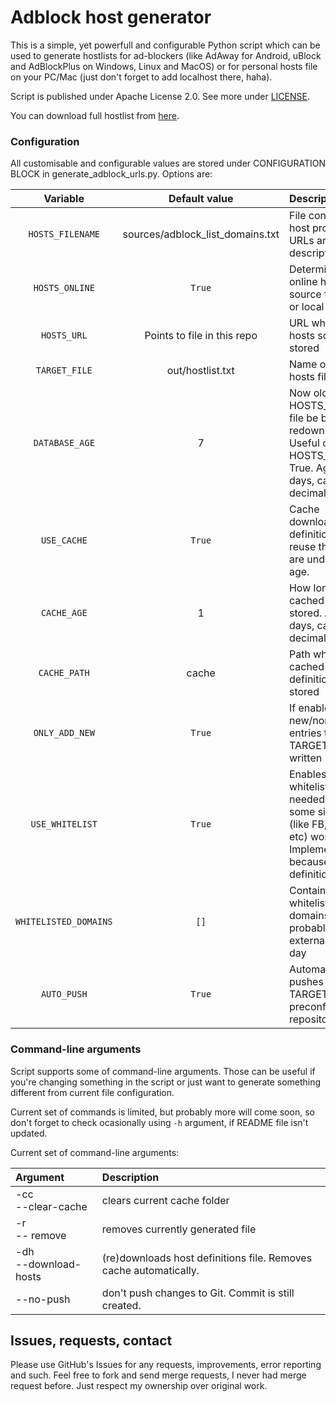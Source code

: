 # Adblock host generator

This is a simple, yet powerfull and configurable Python script which can be used to generate hostlists for ad-blockers (like AdAway for Android, uBlock and AdBlockPlus on Windows, Linux and MacOS) or for personal hosts file on your PC/Mac (just don't forget to add localhost there, haha).

Script is published under Apache License 2.0. See more under [LICENSE](LICENCE).

You can download full hostlist from [here](https://raw.githubusercontent.com/ShadySquirrel/adblock_host_generator/master/out/hostlist.txt).

### Configuration
All customisable and configurable values are stored under CONFIGURATION BLOCK in generate_adblock_urls.py.
Options are:

| Variable | Default value | Description |
|:----------:|:--------------:|:------------|
| `HOSTS_FILENAME` | sources/adblock_list_domains.txt | File containing host provider's URLs and descriptions |
| `HOSTS_ONLINE`|  `True` | Determines if online hosts source file is used, or local one|
| `HOSTS_URL` |  Points to file in this repo | URL where online hosts source is stored |
| `TARGET_FILE` |  out/hostlist.txt | Name of output hosts file |
| `DATABASE_AGE` |  7 | Now old can HOSTS_FILENAME file be before we redownload it. Useful only with HOSTS_ONLINE = True. Age is in days, can be decimal. |
| `USE_CACHE` | `True` | Cache downloaded host definitions, and reuse them if they are under limited age. |
| `CACHE_AGE` |  1 | How long to keep cached definitions stored. Age is in days, can be decimal |
| `CACHE_PATH` |  cache | Path where cached host definitions are stored |
| `ONLY_ADD_NEW` |  `True` | If enabled, only new/non-existing entries to TARGET_FILE are written |
| `USE_WHITELIST` |  `True` | Enables domain whitelisting - needed to keep some sites/apps (like FB, Twitter etc) working. Implemented because of ABP's definitions. |
| `WHITELISTED_DOMAINS` |  `[]` | Contains whitelisted domains. Will probably move to external file one day |
| `AUTO_PUSH` |  `True` |  Automatically pushes TARGET_FILE to preconfigured git repository. |

### Command-line arguments
Script supports some of command-line arguments. Those can be useful if you're changing something in the script or just want to generate something different from current file configuration.

Current set of commands is limited, but probably more will come soon, so don't forget to check ocasionally using `-h` argument, if README file isn't updated.

Current set of command-line arguments:

| Argument | Description |
|:-------|:-----------|
| -cc<br>--clear-cache | clears current cache folder |
|	-r<br> -- remove| removes currently generated file |
| -dh<br>--download-hosts	| (re)downloads host definitions file. Removes cache automatically. |
|	--no-push	| don't push changes to Git. Commit is still created. |

## Issues, requests, contact
Please use GitHub's Issues for any requests, improvements, error reporting and such. Feel free to fork and send merge requests, I never had merge request before. Just respect my ownership over original work.
